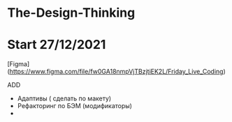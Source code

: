 # The-Design-Thinking

# Start 27/12/2021

[Figma] (https://www.figma.com/file/fw0GA18nmpVjTBzjtiEK2L/Friday_Live_Coding)

ADD
- Адаптивы ( сделать по макету)
- Рефакторинг по БЭМ (модификаторы)
-


